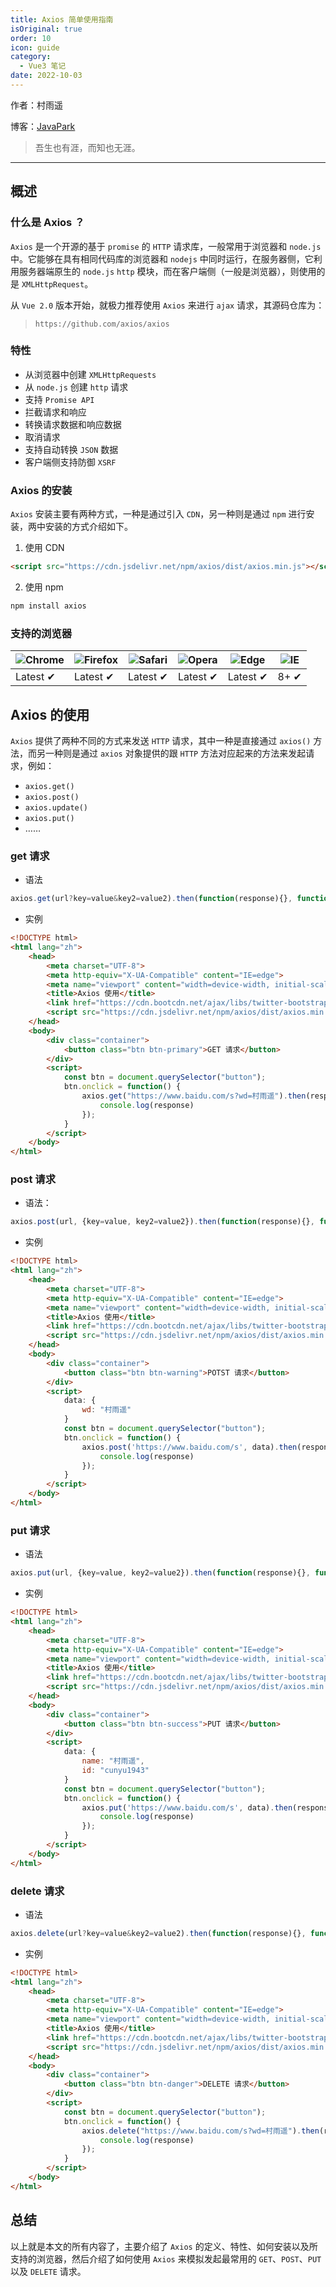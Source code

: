 ```yaml
---
title: Axios 简单使用指南
isOriginal: true
order: 10
icon: guide
category:
  - Vue3 笔记
date: 2022-10-03
---
```


作者：村雨遥

博客：[JavaPark](https://cunyu1943.github.io/JavaPark)

> 吾生也有涯，而知也无涯。

---

## 概述

### 什么是 Axios ？

`Axios` 是一个开源的基于 `promise` 的 `HTTP` 请求库，一般常用于浏览器和 `node.js` 中。它能够在具有相同代码库的浏览器和 `nodejs` 中同时运行，在服务器侧，它利用服务器端原生的 `node.js` `http` 模块，而在客户端侧（一般是浏览器），则使用的是 `XMLHttpRequest`。

从 `Vue 2.0` 版本开始，就极力推荐使用 `Axios` 来进行 `ajax` 请求，其源码仓库为：

> `https://github.com/axios/axios`

### 特性

- 从浏览器中创建 `XMLHttpRequests`
- 从 `node.js` 创建 `http` 请求
- 支持 `Promise API`
- 拦截请求和响应
- 转换请求数据和响应数据
- 取消请求
- 支持自动转换 `JSON` 数据
- 客户端侧支持防御 `XSRF`

### Axios 的安装

`Axios` 安装主要有两种方式，一种是通过引入 `CDN`，另一种则是通过 `npm` 进行安装，两中安装的方式介绍如下。

1.  使用 CDN

```html
<script src="https://cdn.jsdelivr.net/npm/axios/dist/axios.min.js"></script>
```

2.  使用 npm

```bash
npm install axios
```

### 支持的浏览器

| ![Chrome](https://raw.github.com/alrra/browser-logos/master/src/chrome/chrome_48x48.png) | ![Firefox](https://raw.github.com/alrra/browser-logos/master/src/firefox/firefox_48x48.png) | ![Safari](https://raw.github.com/alrra/browser-logos/master/src/safari/safari_48x48.png) | ![Opera](https://raw.github.com/alrra/browser-logos/master/src/opera/opera_48x48.png) | ![Edge](https://raw.github.com/alrra/browser-logos/master/src/edge/edge_48x48.png) | ![IE](https://raw.github.com/alrra/browser-logos/master/src/archive/internet-explorer_9-11/internet-explorer_9-11_48x48.png) |
| ---------------------------------------------------------------------------------------- | ------------------------------------------------------------------------------------------- | ---------------------------------------------------------------------------------------- | ------------------------------------------------------------------------------------- | ---------------------------------------------------------------------------------- | ---------------------------------------------------------------------------------------------------------------------------- |
| Latest ✔                                                                                 | Latest ✔                                                                                    | Latest ✔                                                                                 | Latest ✔                                                                              | Latest ✔                                                                           | 8+ ✔                                                                                                                         |

## Axios 的使用

`Axios` 提供了两种不同的方式来发送 `HTTP` 请求，其中一种是直接通过 `axios()` 方法，而另一种则是通过 `axios` 对象提供的跟 `HTTP` 方法对应起来的方法来发起请求，例如：

- `axios.get()`
- `axios.post()`
- `axios.update()`
- `axios.put()`
- ……

### get 请求

- 语法

```js
axios.get(url?key=value&key2=value2).then(function(response){}, function(err){});
```

- 实例

```html
<!DOCTYPE html>
<html lang="zh">
	<head>
		<meta charset="UTF-8">
		<meta http-equiv="X-UA-Compatible" content="IE=edge">
		<meta name="viewport" content="width=device-width, initial-scale=1.0">
		<title>Axios 使用</title>
		<link href="https://cdn.bootcdn.net/ajax/libs/twitter-bootstrap/4.6.1/css/bootstrap.css" rel="stylesheet">
		<script src="https://cdn.jsdelivr.net/npm/axios/dist/axios.min.js"></script>
	</head>
	<body>
		<div class="container">
			<button class="btn btn-primary">GET 请求</button>
		</div>
		<script>
			const btn = document.querySelector("button");
			btn.onclick = function() {
				axios.get("https://www.baidu.com/s?wd=村雨遥").then(response => {
					console.log(response)
				});
			}
		</script>
	</body>
</html>
```

### post 请求

- 语法：

```js
axios.post(url, {key=value, key2=value2}).then(function(response){}, function(err){});
```

- 实例

```html
<!DOCTYPE html>
<html lang="zh">
	<head>
		<meta charset="UTF-8">
		<meta http-equiv="X-UA-Compatible" content="IE=edge">
		<meta name="viewport" content="width=device-width, initial-scale=1.0">
		<title>Axios 使用</title>
		<link href="https://cdn.bootcdn.net/ajax/libs/twitter-bootstrap/4.6.1/css/bootstrap.css" rel="stylesheet">
		<script src="https://cdn.jsdelivr.net/npm/axios/dist/axios.min.js"></script>
	</head>
	<body>
		<div class="container">
			<button class="btn btn-warning">POTST 请求</button>
		</div>
		<script>
            data: {
                wd: "村雨遥"
            }
			const btn = document.querySelector("button");
			btn.onclick = function() {
				axios.post('https://www.baidu.com/s', data).then(response => {
					console.log(response)
				});
			}
		</script>
	</body>
</html>
```

### put 请求

- 语法

```js
axios.put(url, {key=value, key2=value2}).then(function(response){}, function(err){});
```

- 实例

```html
<!DOCTYPE html>
<html lang="zh">
	<head>
		<meta charset="UTF-8">
		<meta http-equiv="X-UA-Compatible" content="IE=edge">
		<meta name="viewport" content="width=device-width, initial-scale=1.0">
		<title>Axios 使用</title>
		<link href="https://cdn.bootcdn.net/ajax/libs/twitter-bootstrap/4.6.1/css/bootstrap.css" rel="stylesheet">
		<script src="https://cdn.jsdelivr.net/npm/axios/dist/axios.min.js"></script>
	</head>
	<body>
		<div class="container">
			<button class="btn btn-success">PUT 请求</button>
		</div>
		<script>
			data: {
				name: "村雨遥",
				id: "cunyu1943"
			}
			const btn = document.querySelector("button");
			btn.onclick = function() {
				axios.put('https://www.baidu.com/s', data).then(response => {
					console.log(response)
				});
			}
		</script>
	</body>
</html>
```

### delete 请求

- 语法

```js
axios.delete(url?key=value&key2=value2).then(function(response){}, function(err){});
```

- 实例

```html
<!DOCTYPE html>
<html lang="zh">
	<head>
		<meta charset="UTF-8">
		<meta http-equiv="X-UA-Compatible" content="IE=edge">
		<meta name="viewport" content="width=device-width, initial-scale=1.0">
		<title>Axios 使用</title>
		<link href="https://cdn.bootcdn.net/ajax/libs/twitter-bootstrap/4.6.1/css/bootstrap.css" rel="stylesheet">
		<script src="https://cdn.jsdelivr.net/npm/axios/dist/axios.min.js"></script>
	</head>
	<body>
		<div class="container">
			<button class="btn btn-danger">DELETE 请求</button>
		</div>
		<script>
			const btn = document.querySelector("button");
			btn.onclick = function() {
				axios.delete("https://www.baidu.com/s?wd=村雨遥").then(response => {
					console.log(response)
				});
			}
		</script>
	</body>
</html>
```

## 总结

以上就是本文的所有内容了，主要介绍了 `Axios` 的定义、特性、如何安装以及所支持的浏览器，然后介绍了如何使用 `Axios` 来模拟发起最常用的 `GET`、`POST`、`PUT` 以及 `DELETE` 请求。
